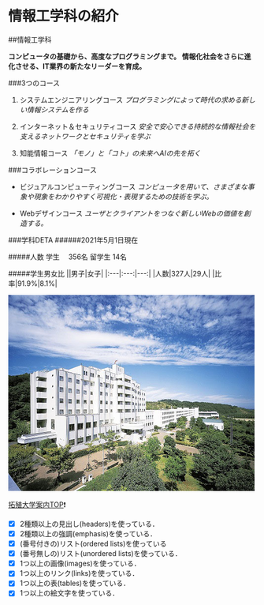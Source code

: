 # 情報工学科の紹介
<!-- Markdown記法を使って学科の紹介ページを作る -->
##情報工学科

**コンピュータの基礎から、高度なプログラミングまで。
情報化社会をさらに進化させる、IT業界の新たなリーダーを育成。**

###3つのコース
1. システムエンジニアリングコース
*プログラミングによって時代の求める新しい情報システムを作る*

1. インターネット＆セキュリティコース 
*安全で安心できる持続的な情報社会を支えるネットワークとセキュリティを学ぶ*

1. 知能情報コース
*「モノ」と「コト」の未来へAIの先を拓く*

###コラボレーションコース
- ビジュアルコンピューティングコース
*コンピュータを用いて、さまざまな事象や現象をわかりやすく可視化・表現するための技術を学ぶ。*

- Webデザインコース
*ユーザとクライアントをつなぐ新しいWebの価値を創造する。*

###学科DETA 
######2021年5月1日現在

#####人数
学生　 356名
留学生 14名

#####学生男女比
||男子|女子|
|:---|:---:|---:|
|人数|327人|29人|
|比率|91.9%|8.1%|

![Takushoku University](hachioji.jpg "八王子国際キャンパス")


[拓殖大学案内TOP](http://www.takushoku-u.ac.jp "Takushoku University"):exclamation:


<!-- この部分より上に記述を追加して下のチェックボックスで確認する -->
- [x] 2種類以上の見出し(headers)を使っている．
- [x] 2種類以上の強調(emphasis)を使っている．
- [x] (番号付きの)リスト(ordered lists)を使っている
- [x] (番号無しの)リスト(unordered lists)を使っている．
- [x] 1つ以上の画像(images)を使っている．
- [x] 1つ以上のリンク(links)を使っている．
- [x] 1つ以上の表(tables)を使っている．
- [x] 1つ以上の絵文字を使っている．
